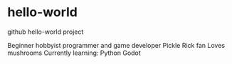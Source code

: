 # hello-world
github hello-world project

Beginner hobbyist programmer and game developer
Pickle Rick fan
Loves mushrooms
Currently learning:
Python
Godot
